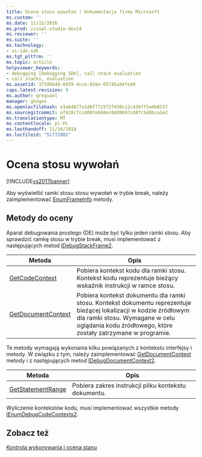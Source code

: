 ```yaml
---
title: Ocena stosu wywołań | Dokumentacja firmy Microsoft
ms.custom: ''
ms.date: 11/15/2016
ms.prod: visual-studio-dev14
ms.reviewer: ''
ms.suite: ''
ms.technology:
- vs-ide-sdk
ms.tgt_pltfrm: ''
ms.topic: article
helpviewer_keywords:
- debugging [Debugging SDK], call stack evaluation
- call stacks, evaluation
ms.assetid: 373d6b49-0459-4cce-816e-05745a44fe49
caps.latest.revision: 9
ms.author: gregvanl
manager: ghogen
ms.openlocfilehash: e3ab4877a1d6f772572f430c12c436ff5a4b8537
ms.sourcegitcommit: af428c7ccd007e668ec0dd8697c88fc5d8bca1e2
ms.translationtype: MT
ms.contentlocale: pl-PL
ms.lasthandoff: 11/16/2018
ms.locfileid: "51772082"
---
```

# <a name="call-stack-evaluation"></a>Ocena stosu wywołań
[!INCLUDE[vs2017banner](../../includes/vs2017banner.md)]

Aby wyświetlić ramki stosu stosu wywołań w trybie break, należy zaimplementować [EnumFrameInfo](../../extensibility/debugger/reference/idebugthread2-enumframeinfo.md) metody.  
  
## <a name="methods-for-evaluation"></a>Metody do oceny  
 Aparat debugowania prostego (DE) może być tylko jeden ramki stosu. Aby sprawdzić ramkę stosu w trybie break, musi implementować z następujących metod [IDebugStackFrame2](../../extensibility/debugger/reference/idebugstackframe2.md).  
  
|Metoda|Opis|  
|------------|-----------------|  
|[GetCodeContext](../../extensibility/debugger/reference/idebugstackframe2-getcodecontext.md)|Pobiera kontekst kodu dla ramki stosu. Kontekst kodu reprezentuje bieżący wskaźnik instrukcji w ramce stosu.|  
|[GetDocumentContext](../../extensibility/debugger/reference/idebugstackframe2-getdocumentcontext.md)|Pobiera kontekst dokumentu dla ramki stosu. Kontekst dokumentu reprezentuje bieżącej lokalizacji w kodzie źródłowym dla ramki stosu. Wymagane w celu oglądania kodu źródłowego, które zostały zatrzymane w programie.|  
  
 Te metody wymagają wykonania kilku powiązanych z kontekstu interfejsy i metody. W związku z tym, należy zaimplementować [GetDocumentContext](../../extensibility/debugger/reference/idebugcodecontext2-getdocumentcontext.md) metody i z następujących metod [IDebugDocumentContext2](../../extensibility/debugger/reference/idebugdocumentcontext2.md).  
  
|Metoda|Opis|  
|------------|-----------------|  
|[GetStatementRange](../../extensibility/debugger/reference/idebugdocumentcontext2-getstatementrange.md)|Pobiera zakres instrukcji pliku kontekstu dokumentu.|  
  
 Wyliczenie kontekstów kodu, musi implementować wszystkie metody [IEnumDebugCodeContexts2](../../extensibility/debugger/reference/ienumdebugcodecontexts2.md).  
  
## <a name="see-also"></a>Zobacz też  
 [Kontrola wykonywania i ocena stanu](../../extensibility/debugger/execution-control-and-state-evaluation.md)

